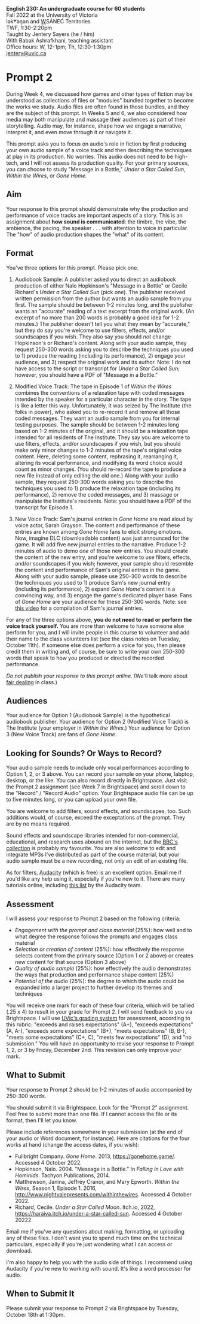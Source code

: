 **English 230: An undergraduate course for 60 students**      
Fall 2022 at the University of Victoria  
lək̓ʷəŋən and <u>W</u>SÁNEĆ Territories  
TWF, 1:30-2:20pm  
Taught by Jentery Sayers (he / him)   
With Babak Ashrafkhani, teaching assistant     
Office hours: W, 12-1pm; Th, 12:30-1:30pm  
[jentery@uvic.ca](mailto:jentery@uvic.ca)

# Prompt 2 

During Week 4, we discussed how games and other types of fiction may be understood as collections of files or "modules" bundled together to become the works we study. Audio files are often found in those bundles, and they are the subject of this prompt. In Weeks 5 and 6, we also considered how media may both manipulate and massage their audiences as part of their storytelling. Audio may, for instance, shape how we engage a narrative, interpret it, and even move through it or navigate it.

This prompt asks you to focus on audio's role in fiction by first producing your own audio sample of a voice track and then describing the techniques at play in its production. No worries. This audio does not need to be high-tech, and I will not assess its production quality. For your primary sources, you can choose to study "Message in a Bottle," *Under a Star Called Sun*, *Within the Wires*, or *Gone Home.* 

## Aim

Your response to this prompt should demonstrate why the production and performance of voice tracks are important aspects of a story. This is an assignment about **how sound is communicated**: the timbre, the vibe, the ambience, the pacing, the speaker . . . with attention to voice in particular. The "how" of audio production shapes the "what" of its content.

## Format 

You've three options for this prompt. Please pick one. 

1. Audiobook Sample: A publisher asked you to direct an audiobook production of either Nalo Hopkinson's "Message in a Bottle" or Cecile Richard's *Under a Star Called Sun* (pick one). The publisher received written permission from the author but wants an audio sample from you first. The sample should be between 1-2 minutes long, and the publisher wants an "accurate" reading of a text excerpt from the original work. (An excerpt of no more than 200 words is probably a good idea for 1-2 minutes.) The publisher doesn't tell you what they mean by "accurate," but they do say you're welcome to use filters, effects, and/or soundscapes if you wish. They also say you should *not* change Hopkinson's or Richard's content. Along with your audio sample, they request 250-300 words asking you to describe the techniques you used to 1) produce the reading (including its performance), 2) engage your audience, and 3) respect the original work and its author. Note: I do not have access to the script or transcript for *Under a Star Called Sun*; however, you should have a PDF of "Message in a Bottle."

2. Modified Voice Track: The tape in Episode 1 of *Within the Wires* combines the conventions of a relaxation tape with coded messages intended by the speaker for a particular character in the story. The tape is like a letter this way. Unfortunately, it was seized by The Institute (the folks in power), who asked you to re-record it and remove all those coded messages. They want an audio sample from you for internal testing purposes. The sample should be between 1-2 minutes long based on 1-2 minutes of the original, and it should be a relaxation tape intended for all residents of The Institute. They say you are welcome to use filters, effects, and/or soundscapes if you wish, but you should make only minor changes to 1-2 minutes of the tape's original voice content. Here, deleting some content, rephrasing it, rearranging it, altering its vocal performance, and modifying its word choice would count as minor changes. (You should re-record the tape to produce a new file instead of only editing the old one.) Along with your audio sample, they request 250-300 words asking you to describe the techniques you used to 1) produce the relaxation tape (including its performance), 2) remove the coded messages, and 3) massage or manipulate the Institute's residents. Note: you should have a PDF of the transcript for Episode 1. 

3. New Voice Track: Sam's journal entries in *Gone Home* are read aloud by voice actor, Sarah Grayson. The content and performance of these entries are known among *Gone Home* fans to elicit strong emotions. Now, imagine DLC (downloadable content) was just announced for the game. It will add five new journal entries to the narrative. Produce 1-2 minutes of audio to demo *one* of those new entries. You should create the content of the new entry, and you're welcome to use filters, effects, and/or soundscapes if you wish; however, your sample should resemble the content and performance of Sam's original entries in the game. Along with your audio sample, please use 250-300 words to describe the techniques you used to 1) produce Sam's new journal entry (including its performance), 2) expand *Gone Home*'s content in a convincing way, and 3) engage the game's dedicated player base. Fans of *Gone Home* are your audience for these 250-300 words. Note: see [this video](https://www.youtube.com/watch?v=M6toUdZu9ao) for a compilation of Sam's journal entries. 

For any of the three options above, **you do not need to read or perform the voice track yourself.** You are more than welcome to have someone else perform for you, and I will invite people in this course to volunteer and add their name to the class volunteers list (see the class notes on Tuesday, October 11th). If someone else does perform a voice for you, then please credit them in writing and, of course, be sure to write your own 250-300 words that speak to how you produced or directed the recorded performance. 

*Do not publish your response to this prompt online.* (We'll talk more about [fair dealing](https://www.uvic.ca/library/research-teaching/copyright/fairdealing/index.php) in class.)

## Audiences 

Your audience for Option 1 (Audiobook Sample) is the hypothetical audiobook publisher. Your audience for Option 2 (Modified Voice Track) is The Institute (your employer in *Within the Wires*.) Your audience for Option 3 (New Voice Track) are fans of *Gone Home*. 

## Looking for Sounds? Or Ways to Record? 

Your audio sample needs to include only vocal performances according to Option 1, 2, or 3 above. You can record your sample on your phone, labptop, desktop, or the like. You can also record directly in Brightspace. Just visit the Prompt 2 assignment (see Week 7 in Brightspace) and scroll down to the "Record" / "Record Audio" option. Your Brightspace audio file can be up to five minutes long, or you can upload your own file. 

You are welcome to add filters, sound effects, and soundscapes, too. Such additions would, of course, exceed the exceptations of the prompt. They are by no means required. 

Sound effects and soundscape libraries intended for non-commercial, educational, and research uses abound on the internet, but the [BBC's collection](https://sound-effects.bbcrewind.co.uk/) is probably my favourite. You are also welcome to edit and integrate MP3s I've distributed as part of the course material, but your audio sample must be a new recording, not only an edit of an existing file. 

As for filters, [Audacity](https://www.audacityteam.org/about/features/effects/) (which is free) is an excellent option. Email me if you'd like any help using it, especially if you're new to it. There are many tutorials online, including [this list](https://manual.audacityteam.org/man/tutorials.html) by the Audacity team. 

## Assessment 

I will assess your response to Prompt 2 based on the following criteria: 

* *Engagement with the prompt and class material* (25%): how well and to what degree the response follows the prompts and engages class material 
* *Selection or creation of content* (25%): how effectively the response selects content from the primary source (Option 1 or 2 above) or creates new content for that source (Option 3 above)
* *Quality of audio sample* (25%): how effectively the audio demonstrates the ways that production and performance shape content (25%)
* *Potential of the audio* (25%): the degree to which the audio could be expanded into a larger project to further develop its themes and techniques

You will receive one mark for each of these four criteria, which will be tallied (.25 x 4) to result in your grade for Prompt 2. I will send feedback to you via Brightspace. I will use [UVic's grading system](https://www.uvic.ca/calendar/undergrad/index.php#/policy/S1AAgoGuV?bc=true&bcCurrent=14%20-%20Grading&bcGroup=Undergraduate%20Academic%20Regulations&bcItemType=policies) for assessment, according to this rubric: "exceeds and raises expectations" (A+), "exceeds expectations" (A, A-), "exceeds some expectations" (B+), "meets expectations" (B, B-), "meets some expectations" (C+, C), "meets few expectations" (D), and "no submission." You will have an opportunity to revise your response to Prompt 1, 2, or 3 by Friday, December 2nd. This revision can only improve your mark. 

## What to Submit 

Your response to Prompt 2 should be 1-2 minutes of audio accompanied by 250-300 words. 

You should submit it via Brightspace. Look for the "Prompt 2" assignment. Feel free to submit more than one file. If I cannot access the file or its format, then I'll let you know. 

Please include references somewhere in your submission (at the end of your audio or Word document, for instance). Here are citations for the four works at hand (change the access dates, if you wish): 

* Fullbright Company. *Gone Home*. 2013, https://gonehome.game/. Accessed 4 October 2022. 
* Hopkinson, Nalo. 2004. "Message in a Bottle." In *Falling in Love with Hominids*. Tachyon Publications, 2014.
* Matthewson, Janina, Jeffrey Cranor, and Mary Epworth. *Within the Wires*, Season 1, Episode 1. 2016, http://www.nightvalepresents.com/withinthewires. Accessed 4 October 2022. 
* Richard, Cecile. *Under a Star Called Moon*. Itch.io, 2022, https://haraiva.itch.io/under-a-star-called-sun. Accessed 4 October 20222. 

Email me if you've any questions about making, formatting, or uploading any of these files. I don't want you to spend much time on the technical particulars, especially if you're just wondering what I can access or download. 

I'm also happy to help you with the audio side of things. I recommend using Audacity if you're new to working with sound. It's like a word processor for audio.  

## When to Submit It 

Please submit your response to Prompt 2 via Brightspace by Tuesday, October 18th at 1:30pm.
